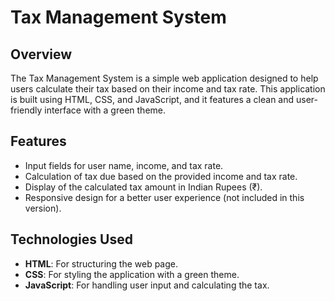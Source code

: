 # Tax Management System

## Overview

The Tax Management System is a simple web application designed to help users calculate their tax based on their income and tax rate. This application is built using HTML, CSS, and JavaScript, and it features a clean and user-friendly interface with a green theme.

## Features

- Input fields for user name, income, and tax rate.
- Calculation of tax due based on the provided income and tax rate.
- Display of the calculated tax amount in Indian Rupees (₹).
- Responsive design for a better user experience (not included in this version).

## Technologies Used

- **HTML**: For structuring the web page.
- **CSS**: For styling the application with a green theme.
- **JavaScript**: For handling user input and calculating the tax.
